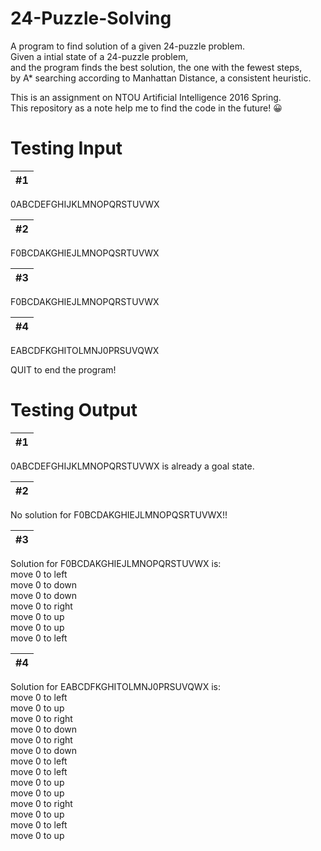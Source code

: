 # 24-Puzzle-Solving

A program to find solution of a given 24-puzzle problem.  
Given a intial state of a 24-puzzle problem,  
and the program finds the best solution, the one with the fewest steps,  
by A* searching according to Manhattan Distance, a consistent heuristic. 

This is an assignment on NTOU Artificial Intelligence 2016 Spring.  
This repository as a note help me to find the code in the future! 😀

# Testing Input

&#35;1 |
------------ |
0ABCDEFGHIJKLMNOPQRSTUVWX

&#35;2 |
------------ |
F0BCDAKGHIEJLMNOPQSRTUVWX

&#35;3 |
------------ |
F0BCDAKGHIEJLMNOPQRSTUVWX

&#35;4 |
------------ |
EABCDFKGHITOLMNJ0PRSUVQWX

QUIT to end the program!

# Testing Output

&#35;1 |
------------ |
0ABCDEFGHIJKLMNOPQRSTUVWX is already a goal state.

&#35;2 |
------------ |
No solution for F0BCDAKGHIEJLMNOPQSRTUVWX!!

&#35;3 |
------------ |
Solution for F0BCDAKGHIEJLMNOPQRSTUVWX is:<br>
move 0 to left<br>
move 0 to down<br>
move 0 to down<br>
move 0 to right<br>
move 0 to up<br>
move 0 to up<br>
move 0 to left

&#35;4 |
------------ |
Solution for EABCDFKGHITOLMNJ0PRSUVQWX is:<br>
move 0 to left<br>
move 0 to up<br>
move 0 to right<br>
move 0 to down<br>
move 0 to right<br>
move 0 to down<br>
move 0 to left<br>
move 0 to left<br>
move 0 to up<br>
move 0 to up<br>
move 0 to right<br>
move 0 to up<br>
move 0 to left<br>
move 0 to up